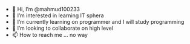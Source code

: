 - 👋 Hi, I’m @mahmud100233
- 👀 I’m interested in learning IT sphera
- 🌱 I’m currently learning on programmer and I will study programming
- 💞️ I’m looking to collaborate on high level
- 📫 How to reach me ... no way

<!---
mahmud100233/mahmud100233 is a ✨ special ✨ repository because its `README.md` (this file) appears on your GitHub profile.
You can click the Preview link to take a look at your changes.
--->
